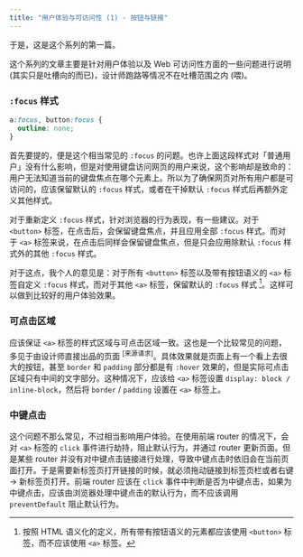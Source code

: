 ```yaml
---
title: "用户体验与可访问性 (1) - 按钮与链接"
---
```


于是，这是这个系列的第一篇。

这个系列的文章主要是针对用户体验以及 Web 可访问性方面的一些问题进行说明 (其实只是吐槽向的而已)，设计师跑路等情况不在吐槽范围之内 (喂)。

### `:focus` 样式

``` css
a:focus, button:focus {
  outline: none;
}
```

首先要提的，便是这个相当常见的 `:focus` 的问题。也许上面这段样式对「普通用户」没有什么影响，但是对使用键盘访问网页的用户来说，这个影响却是致命的：用户无法知道当前的键盘焦点在哪个元素上。所以为了确保网页对所有用户都是可访问的，应该保留默认的 `:focus` 样式，或者在干掉默认 `:focus` 样式后再额外定义其他样式。

对于重新定义 `:focus` 样式，针对浏览器的行为表现，有一些建议。对于 `<button>` 标签，在点击后，会保留键盘焦点，并且应用全部 `:focus` 样式。而对于 `<a>` 标签来说，在点击后同样会保留键盘焦点，但是只会应用除默认 `:focus` 样式外的其他 `:focus` 样式。

对于这点，我个人的意见是：对于所有 `<button>` 标签以及带有按钮语义的 `<a>` 标签自定义 `:focus` 样式，而对于其他 `<a>` 标签，保留默认的 `:focus` 样式 [^1]。这样可以做到比较好的用户体验效果。

### 可点击区域

应该保证 `<a>` 标签的样式区域与可点击区域一致。这也是一个比较常见的问题，多见于由设计师直接出品的页面 <sup>[来源请求]</sup>。具体效果就是页面上有一个看上去很大的按钮，甚至 `border` 和 `padding` 部分都是有 `:hover` 效果的，但是实际可点击区域只有中间的文字部分。这种情况下，应该给 `<a>` 标签设置 `display: block / inline-block`，然后将 `border` / `padding` 设置在 `<a>` 标签上。

### 中键点击

这个问题不那么常见，不过相当影响用户体验。在使用前端 router 的情况下，会对 `<a>` 标签的 `click` 事件进行劫持，阻止默认行为，并通过 router 更新页面。但是某些 router 并没有对中键点击链接进行处理，导致中键点击时依旧会在当前页面打开。于是需要新标签页打开链接的时候，就必须拖动链接到标签页栏或者右键 -> 新标签页打开。前端 router 应该在 `click` 事件中判断是否为中键点击，如果为中键点击，应该由浏览器处理中键点击的默认行为，而不应该调用 `preventDefault` 阻止默认行为。

  [^1]: 按照 HTML 语义化的定义，所有带有按钮语义的元素都应该使用 `<button>` 标签，而不应该使用 `<a>` 标签。
